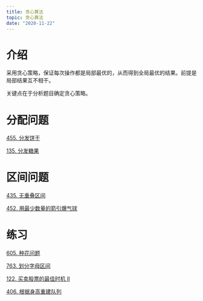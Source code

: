 ```yaml
---
title: 贪心算法
topic: 贪心算法
date: "2020-11-22"
---
```


# 介绍

采用贪心策略，保证每次操作都是局部最优的，从而得到全局最优的结果。前提是局部结果互不相干。

关键点在于分析题目确定贪心策略。

# 分配问题

[455. 分发饼干](/leetcode/0455.assign-cookies)

[135. 分发糖果](/leetcode/0135.candy)

# 区间问题

[435. 无重叠区间](/leetcode/0435.non-overlapping-intervals/)

[452. 用最少数量的箭引爆气球](/leetcode/0452.minimum-number-of-arrows-to-burst-balloons/)


# 练习

[605. 种花问题](/leetcode/0605.can-place-flowers/)

[763. 划分字母区间](/leetcode/0763.partition-labels)

[122. 买卖股票的最佳时机 II](/leetcode/0122.best-time-to-buy-and-sell-stock-ii)

[406. 根据身高重建队列](/leetcode/0406.queue-reconstruction-by-height/)